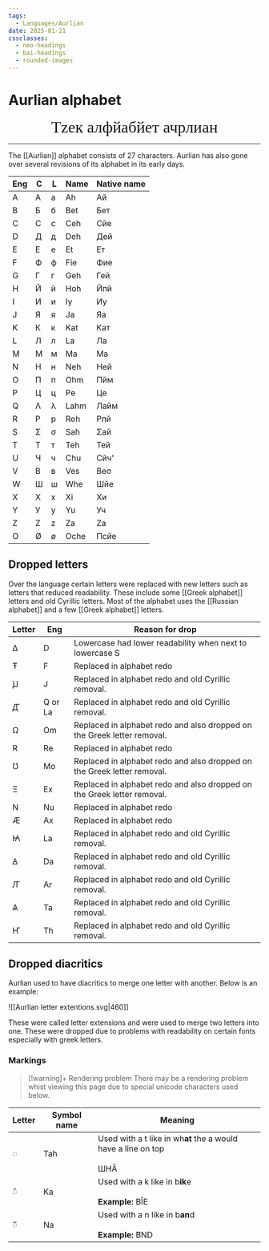 ```yaml
---
tags:
  - Languages/Aurlian
date: 2025-01-21
cssclasses:
  - neo-headings
  - bai-headings
  - rounded-images
---
```

# Aurlian alphabet
<p style="font-size:xx-large;text-align:center;margin:0;font-family:sanserif;">Тzек алфйабйет ачрлиан</p>

***
The [[Aurlian]] alphabet consists of 27 characters. Aurlian has also gone over several revisions of its alphabet in its early days. 

| Eng | C   | L   | Name | Native name |
| --- | --- | --- | ---- | ----------- |
| A   | А   | а   | Ah   | Ай          |
| B   | Б   | б   | Bet  | Бет         |
| C   | C   | c   | Ceh  | Cйе         |
| D   | Д   | д   | Deh  | Дей         |
| E   | Е   | е   | Et   | Ет          |
| F   | Ф   | ф   | Fie  | Фие         |
| G   | Г   | г   | Geh  | Гей         |
| H   | Й   | й   | Hoh  | Йпй         |
| I   | И   | и   | Iy   | Иу          |
| J   | Я   | я   | Ja   | Яа          |
| K   | К   | к   | Kat  | Кат         |
| L   | Л   | л   | La   | Ла          |
| M   | М   | м   | Ma   | Ма          |
| N   | Н   | н   | Neh  | Ней         |
| O   | П   | п   | Ohm  | Пйм         |
| P   | Ц   | ц   | Pe   | Це          |
| Q   | Λ   | λ   | Lahm | Лайм        |
| R   | Р   | р   | Roh  | Рпй         |
| S   | Σ   | σ   | Sah  | Σай         |
| T   | Т   | т   | Teh  | Тей         |
| U   | Ч   | ч   | Chu  | Cйч'        |
| V   | В   | в   | Ves  | Веσ         |
| W   | Ш   | ш   | Whe  | Шйе         |
| X   | X   | x   | Xi   | Xи          |
| Y   | У   | у   | Yu   | Уч          |
| Z   | Z   | z   | Za   | Zа          |
| O   | Ø   | ø   | Oche | Пcйе        |
## Dropped letters
Over the language certain letters were replaced with new letters such as letters that reduced readability. These include some [[Greek alphabet]] letters and old Cyrillic letters. Most of the alphabet uses the [[Russian alphabet]] and a few [[Greek alphabet]] letters.

| Letter | Eng     | Reason for drop                                                         |
| ------ | ------- | ----------------------------------------------------------------------- |
| Δ      | D       | Lowercase had lower readability when next to lowercase S                |
| Ŧ      | F       | Replaced in alphabet redo                                               |
| Ꙡ      | J       | Replaced in alphabet redo and old Cyrillic removal.                     |
| Ꙣ      | Q or La | Replaced in alphabet redo and old Cyrillic removal.                     |
| Ω      | Om      | Replaced in alphabet redo and also dropped on the Greek letter removal. |
| R      | Re      | Replaced in alphabet redo                                               |
| ℧      | Mo      | Replaced in alphabet redo and also dropped on the Greek letter removal. |
| Ξ      | Ex      | Replaced in alphabet redo and also dropped on the Greek letter removal. |
| N      | Nu      | Replaced in alphabet redo                                               |
| Æ      | Ax      | Replaced in alphabet redo                                               |
| Ꙗ      | La      | Replaced in alphabet redo and old Cyrillic removal.                     |
| Ꙙ      | Da      | Replaced in alphabet redo and old Cyrillic removal.                     |
| Ꙥ      | Ar      | Replaced in alphabet redo and old Cyrillic removal.                     |
| Ѧ      | Ta<br>  | Replaced in alphabet redo and old Cyrillic removal.                     |
| Ҥ      | Th      | Replaced in alphabet redo and old Cyrillic removal.                     |
## Dropped diacritics
Aurlian used to have diacritics to merge one letter with another. Below is an example:

![[Aurlian letter extentions.svg|460]]

These were called letter extensions and were used to merge two letters into one. These were dropped due to problems with readability on certain fonts especially with greek letters.

### Markings 

>[!warning]+ Rendering problem
> There may be a rendering problem whist viewing this page due to special unicode characters used below.

| Letter | Symbol name | Meaning                                                                  |
| ------ | ----------- | ------------------------------------------------------------------------ |
| ◌      | Tah         | Used with a t like in wh**at** the a would have a line on top<br><br>ШHĀ |
| ◌̌     | Ka          | Used with a k like in b**ik**e <br><br>**Example:** BǏE                  |
| ◌᷉     | Na          | Used with a n like in b**an**d <br><br>**Example:** B᷉ND                 |
